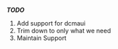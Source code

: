 ***TODO***

<ol>
  <li>Add support for dcmaui</li>
  <li>Trim down to only what we need </li>
  <li>Maintain Support</li>
</ol>

